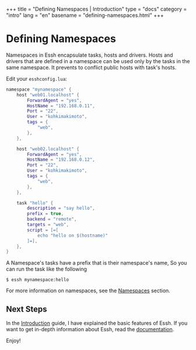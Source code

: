 +++
title = "Defining Namespaces | Introduction"
type = "docs"
category = "intro"
lang = "en"
basename = "defining-namespaces.html"
+++

# Defining Namespaces

Namespaces in Essh encapsulate tasks, hosts and drivers. Hosts and drivers that are defined in a namespace can be used only by the tasks in the same namespace. It prevents to conflict public hosts with task's hosts.

Edit your `esshconfig.lua`:

~~~lua
namespace "mynamespace" {
    host "web01.localhost" {
        ForwardAgent = "yes",
        HostName = "192.168.0.11",
        Port = "22",
        User = "kohkimakimoto",
        tags = {
            "web",
        },
    },

    host "web02.localhost" {
        ForwardAgent = "yes",
        HostName = "192.168.0.12",
        Port = "22",
        User = "kohkimakimoto",
        tags = {
            "web",
        },
    },

    task "hello" {
        description = "say hello",
        prefix = true,
        backend = "remote",
        targets = "web",
        script = [=[
            echo "hello on $(hostname)"
        ]=],
    },
}
~~~

A Namespace's tasks have a prefix that is their namespace's name, So you can run the task like the following

~~~
$ essh mynamespace:hello
~~~

For more information on namespaces, see the [Namespaces](/docs/en/namespaces.html) section.


## Next Steps

In the [Introduction](/intro/en/index.html) guide, I have explained the basic features of Essh. If you want to get in-depth information about Essh, read the [documentation](/docs/en/index.html).

Enjoy!
